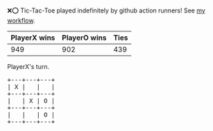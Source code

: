 :x::o: Tic-Tac-Toe played indefinitely by github action runners! See [my workflow](.github/workflows/play.yaml).

|PlayerX wins|PlayerO wins|Ties|
|-|-|-|
|949|902|439|

PlayerX's turn.

<pre>
+---+---+---+
| X |   |   |
+---+---+---+
|   | X | O |
+---+---+---+
|   |   | O |
+---+---+---+
</pre>